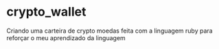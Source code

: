 # crypto_wallet
Criando uma carteira de crypto moedas feita com a linguagem ruby para reforçar o meu aprendizado da linguagem

